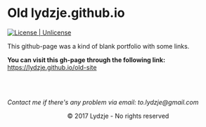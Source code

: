 # Old lydzje.github.io #


[![License | Unlicense](https://img.shields.io/badge/license-unlicense-blue.svg)](https://github.com/Lydzje/vamp/blob/master/LICENSE)

This github-page was a kind of blank portfolio with some links.

**You can visit this gh-page through the following link:** https://lydzje.github.io/old-site

<br>
<br>

_Contact me if there's any problem via email: to.lydzje@gmail.com_

<p align="center">© 2017 Lydzje - No rights reserved</p>
